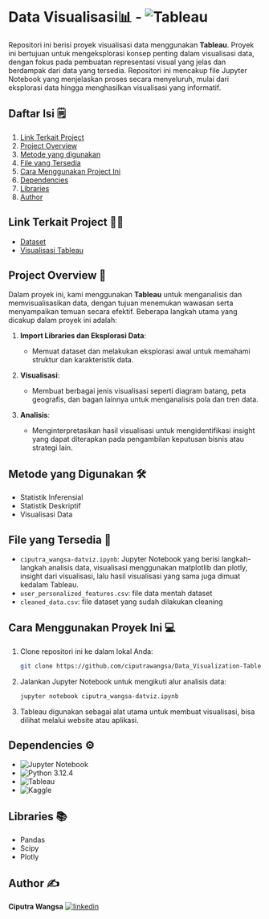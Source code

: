 # Data Visualisasi📊 - ![Tableau](https://img.shields.io/badge/Tableau-E97627?style=for-the-badge&logo=Tableau&logoColor=white)

Repositori ini berisi proyek visualisasi data menggunakan **Tableau**. Proyek ini bertujuan untuk mengeksplorasi konsep penting dalam visualisasi data, dengan fokus pada pembuatan representasi visual yang jelas dan berdampak dari data yang tersedia. Repositori ini mencakup file Jupyter Notebook yang menjelaskan proses secara menyeluruh, mulai dari eksplorasi data hingga menghasilkan visualisasi yang informatif.

## Daftar Isi 🗒️
1. [Link Terkait Project](##Link-Terkait-Project)
2. [Project Overview](##Project-Overview)
3. [Metode yang digunakan](##Metode-yang-digunakan)
4. [File yang Tersedia](##File-yang-Tersedia)
5. [Cara Menggunakan Project Ini](##Cara-Menggunakan-Project-Ini)
6. [Dependencies](##Dependencies)
7. [Libraries](##Libraries)
8. [Author](##Author)

## Link Terkait Project ⛓️‍💥

 - [Dataset](https://www.kaggle.com/datasets/kartikeybartwal/ecommerce-product-recommendation-collaborative/data)
 - [Visualisasi Tableau](https://public.tableau.com/views/DataVisualization_17249250434480/Dashboard1?:language=en-GB&publish=yes&:sid=&:redirect=auth&:display_count=n&:origin=viz_share_link)

## Project Overview 📝

Dalam proyek ini, kami menggunakan **Tableau** untuk menganalisis dan memvisualisasikan data, dengan tujuan menemukan wawasan serta menyampaikan temuan secara efektif. Beberapa langkah utama yang dicakup dalam proyek ini adalah:

1. **Import Libraries dan Eksplorasi Data**:
    - Memuat dataset dan melakukan eksplorasi awal untuk memahami struktur dan karakteristik data.

2. **Visualisasi**:
    - Membuat berbagai jenis visualisasi seperti diagram batang, peta geografis, dan bagan lainnya untuk menganalisis pola dan tren data.

3. **Analisis**:
    - Menginterpretasikan hasil visualisasi untuk mengidentifikasi insight yang dapat diterapkan pada pengambilan keputusan bisnis atau strategi lain.

## Metode yang Digunakan 🛠️

- Statistik Inferensial
- Statistik Deskriptif
- Visualisasi Data

## File yang Tersedia 📂

- `ciputra_wangsa-datviz.ipynb`: Jupyter Notebook yang berisi langkah-langkah analisis data, visualisasi menggunakan matplotlib dan plotly, insight dari visualisasi, lalu hasil visualisasi yang sama juga dimuat kedalam Tableau.
- `user_personalized_features.csv`: file data mentah dataset
- `cleaned_data.csv`: file dataset yang sudah dilakukan cleaning
  
## Cara Menggunakan Proyek Ini 💻

1. Clone repositori ini ke dalam lokal Anda:
    ```bash
    git clone https://github.com/ciputrawangsa/Data_Visualization-Tableau.git
    ```

2. Jalankan Jupyter Notebook untuk mengikuti alur analisis data:
    ```bash
    jupyter notebook ciputra_wangsa-datviz.ipynb
    ```

3. Tableau digunakan sebagai alat utama untuk membuat visualisasi, bisa dilihat melalui website atau aplikasi.

## Dependencies ⚙️

- ![Jupyter Notebook](https://img.shields.io/badge/Made%20with-Jupyter-orange?style=for-the-badge&logo=Jupyter)
- ![Python](https://img.shields.io/badge/Python-3776AB?style=for-the-badge&logo=python&logoColor=white) 3.12.4
- ![Tableau](https://img.shields.io/badge/Tableau-E97627?style=for-the-badge&logo=Tableau&logoColor=white)
- ![Kaggle](https://img.shields.io/badge/Kaggle-20BEFF?style=for-the-badge&logo=Kaggle&logoColor=white)

## Libraries 📚
- Pandas
- Scipy
- Plotly

## Author ✍️
**Ciputra Wangsa**
[![linkedin](https://img.shields.io/badge/linkedin-0A66C2?style=for-the-badge&logo=linkedin&logoColor=white)](https://www.linkedin.com/in/ciputra-wangsa/)

